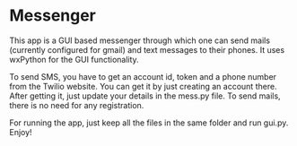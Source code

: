 # Messenger
This app is a GUI based messenger through which one can send mails (currently configured for gmail) and text messages to their phones.
It uses wxPython for the GUI functionality.

To send SMS, you have to get an account id, token and a phone number from the Twilio website. You can get it by just creating an account there. 
After getting it, just update your details in the mess.py file.
To send mails, there is no need for any registration.

For running the app, just keep all the files in the same folder and run gui.py. Enjoy!
